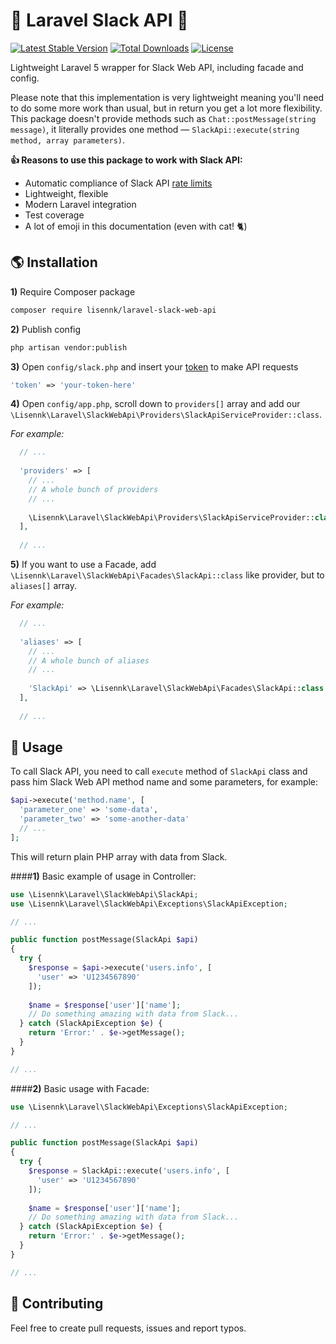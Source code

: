 # :rocket: Laravel Slack API :rocket:
[![Latest Stable Version](https://poser.pugx.org/lisennk/laravel-slack-web-api/v/stable)](https://packagist.org/packages/lisennk/laravel-slack-web-api)
[![Total Downloads](https://poser.pugx.org/lisennk/laravel-slack-web-api/downloads)](https://packagist.org/packages/lisennk/laravel-slack-web-api)
[![License](https://poser.pugx.org/lisennk/laravel-slack-web-api/license)](https://packagist.org/packages/lisennk/laravel-slack-web-api)

Lightweight Laravel 5 wrapper for Slack Web API, including facade and config.

Please note that this implementation is very lightweight meaning you'll need to do some more work than usual, but in return you get a lot more flexibility. This package doesn't provide methods such as `Chat::postMessage(string message)`, it literally provides one method — `SlackApi::execute(string method, array parameters)`.

**:thumbsup: Reasons to use this package to work with Slack API:**
* Automatic compliance of Slack API [rate limits](https://api.slack.com/docs/rate-limits)
* Lightweight, flexible
* Modern Laravel integration
* Test coverage 
* A lot of emoji in this documentation (even with cat! :cat2:) 

## :earth_americas: Installation
**1)** Require Composer package
```bash
composer require lisennk/laravel-slack-web-api
```
**2)** Publish config 
```bash
php artisan vendor:publish
```
**3)** Open `config/slack.php` and insert your [token](https://api.slack.com/docs/oauth-test-tokens) to make API requests
```php
'token' => 'your-token-here'
```
**4)** Open `config/app.php`, scroll down to `providers[]` array and add our `\Lisennk\Laravel\SlackWebApi\Providers\SlackApiServiceProvider::class`.

*For example:*
```php
  // ...
  
  'providers' => [
    // ...
    // A whole bunch of providers
    // ...
    
    \Lisennk\Laravel\SlackWebApi\Providers\SlackApiServiceProvider::class
  ],
  
  // ...
```
**5)** If you want to use a Facade, add `\Lisennk\Laravel\SlackWebApi\Facades\SlackApi::class` like provider, but to `aliases[]` array.

*For example:*
```php
  // ...
  
  'aliases' => [
    // ...
    // A whole bunch of aliases
    // ...
    
    'SlackApi' => \Lisennk\Laravel\SlackWebApi\Facades\SlackApi::class
  ],
  
  // ...
```
## :fork_and_knife: Usage

To call Slack API, you need to call `execute` method of `SlackApi` class and pass him Slack Web API method name and some parameters, for example:
```php
$api->execute('method.name', [
  'parameter_one' => 'some-data',
  'parameter_two' => 'some-another-data'
  // ...
];
```
This will return plain PHP array with data from Slack.

####**1)** Basic example of usage in Controller:
```php
use \Lisennk\Laravel\SlackWebApi\SlackApi;
use \Lisennk\Laravel\SlackWebApi\Exceptions\SlackApiException;

// ...

public function postMessage(SlackApi $api)
{
  try {
    $response = $api->execute('users.info', [
      'user' => 'U1234567890'
    ]);
    
    $name = $response['user']['name'];
    // Do something amazing with data from Slack...
  } catch (SlackApiException $e) {
    return 'Error:' . $e->getMessage();
  }
}

// ...
```
####**2)** Basic usage with Facade:
```php
use \Lisennk\Laravel\SlackWebApi\Exceptions\SlackApiException;

// ...

public function postMessage(SlackApi $api)
{
  try {
    $response = SlackApi::execute('users.info', [
      'user' => 'U1234567890'
    ]);
    
    $name = $response['user']['name'];
    // Do something amazing with data from Slack...
  } catch (SlackApiException $e) {
    return 'Error:' . $e->getMessage();
  }
}

// ...
```
## :hibiscus: Contributing

Feel free to create pull requests, issues and report typos.

